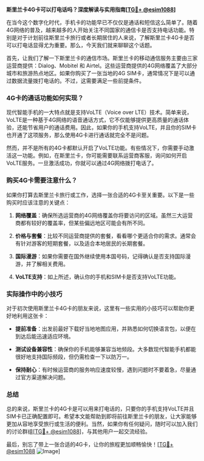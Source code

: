 **斯里兰卡4G卡可以打电话吗？深度解读与实用指南[[TG💪+ @esim1088](https://t.me/s/esim1088)]**

在当今这个数字化时代，手机卡的功能早已不仅仅是通话和短信这么简单了。随着4G网络的普及，越来越多的人开始关注不同国家的通信卡是否支持电话功能。特别是对于计划前往斯里兰卡旅行或者长期居住的人来说，了解斯里兰卡4G卡是否可以打电话显得尤为重要。那么，今天我们就来聊聊这个话题。

首先，让我们了解一下斯里兰卡的通信市场。斯里兰卡的移动通信服务主要由三家运营商提供：Dialog、Mobitel 和 Airtel。这些运营商提供的4G网络覆盖了大部分城市和旅游热点地区。如果你购买了一张当地的4G SIM卡，通常情况下是可以通过数据流量拨打电话的。不过，这需要满足一些前提条件。

### 4G卡的通话功能如何实现？

现代智能手机的一大特点就是支持VoLTE（Voice over LTE）技术。简单来说，VoLTE是一种基于4G网络的语音通话方式，它不仅能够提供更高质量的通话体验，还能节省用户的通话费用。因此，如果你的手机支持VoLTE，并且你的SIM卡也开通了这项服务，那么使用4G卡进行通话就完全不是问题。

然而，并不是所有的4G卡都默认开启了VoLTE功能。有些情况下，你需要手动激活这一功能。例如，在斯里兰卡，你可能需要联系运营商客服，询问如何开启VoLTE服务。一旦激活成功，你就可以通过4G网络拨打电话了。

### 购买4G卡需要注意什么？

如果你打算去斯里兰卡旅行或工作，选择一张合适的4G卡至关重要。以下是一些购买时应该注意的关键点：

1. **网络覆盖**：确保所选运营商的4G网络覆盖你将要访问的区域。虽然三大运营商都有较好的覆盖率，但某些偏远地区可能会有所不同。
   
2. **价格与套餐**：比较不同运营商提供的套餐，看看哪个更适合你的需求。通常会有针对游客的短期套餐，以及适合本地居民的长期套餐。
   
3. **国际漫游**：如果你需要在国外继续使用本国号码，记得确认是否支持国际漫游，并了解相关费用。
   
4. **VoLTE支持**：如上所述，确认你的手机和SIM卡是否支持VoLTE功能。

### 实际操作中的小技巧

对于初次使用斯里兰卡4G卡的朋友来说，这里有一些实用的小技巧可以帮助你更好地利用这张卡：

- **提前准备**：出发前最好下载好当地地图应用，并熟悉如何切换语言包，以便在到达后能迅速适应环境。
  
- **测试设备兼容性**：确保你的手机能够兼容当地频段。大多数现代智能手机都能很好地支持国际频段，但仍需检查一下以防万一。
  
- **保持耐心**：有时候运营商的服务响应速度较慢，遇到问题时不要着急，尽量通过官方渠道解决问题。

### 总结

总的来说，斯里兰卡的4G卡是可以用来打电话的，只要你的手机支持VoLTE并且SIM卡已正确配置即可。希望本文能帮助到即将前往斯里兰卡的朋友，让大家能够更加从容地享受旅行或生活的便利。当然，如果你有任何疑问，随时可以加入我们的讨论群组[[TG💪+ @esim1088](https://t.me/s/esim1088)]，与其他用户一起交流经验。

最后，别忘了带上一张合适的4G卡，让你的旅程更加顺畅愉快！[[TG💪+ @esim1088](https://t.me/s/esim1088) ![Image](https://i.postimg.cc/4NQfJmqS/Snipaste-2025-05-13-00-14-12.png)]